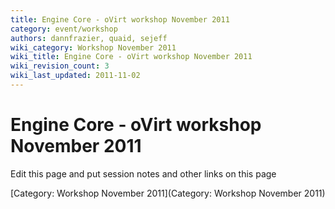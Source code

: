 ```yaml
---
title: Engine Core - oVirt workshop November 2011
category: event/workshop
authors: dannfrazier, quaid, sejeff
wiki_category: Workshop November 2011
wiki_title: Engine Core - oVirt workshop November 2011
wiki_revision_count: 3
wiki_last_updated: 2011-11-02
---
```


# Engine Core - oVirt workshop November 2011

Edit this page and put session notes and other links on this page

[Category: Workshop November 2011](Category: Workshop November 2011)
